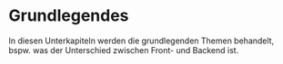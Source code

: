 # Grundlegendes

In diesen Unterkapiteln werden die grundlegenden Themen behandelt, bspw. was der Unterschied zwischen Front- und Backend ist.